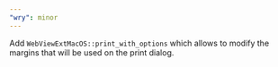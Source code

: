 ```yaml
---
"wry": minor
---
```


Add `WebViewExtMacOS::print_with_options` which allows to modify the margins that will be used on the print dialog.
